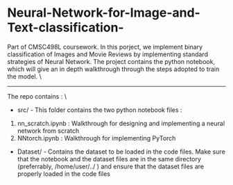 # Neural-Network-for-Image-and-Text-classification-
Part of CMSC498L coursework. In this porject, we implement binary classification of Images and Movie Reviews by implementing standard strategies of Neural Network. The project contains the python notebook, which will give an in depth walkthrough through the steps adopted to train the model. \\

***************************************************
The repo contains : \\
* src/ - This folder contains the two python notebook files :
1. nn_scratch.ipynb : Walkthrough for designing and implementing a neural network from scratch
2. NNtorch.ipynb : Walkthrough for implementing PyTorch

* Dataset/ - Contains the dataset to be loaded in the code files. Make sure that the notebook and the dataset files are in the same directory (preferrably, /home/user/../ ) and ensure that the dataset files are properly loaded in the code files
